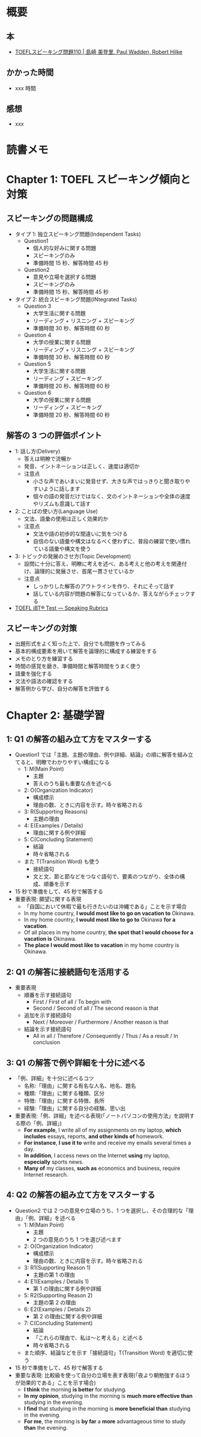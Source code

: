 # 概要

## 本

- [TOEFLスピーキング問題110 | 島崎 美登里, Paul Wadden, Robert Hilke](https://amzn.to/37L2Wcg)

## かかった時間

- xxx 時間

## 感想

- xxx

# 読書メモ

# Chapter 1: TOEFL スピーキング傾向と対策

## スピーキングの問題構成

- タイプ 1: 独立スピーキング問題(Independent Tasks)
  - Question1
    - 個人的な好みに関する問題
    - スピーキングのみ
    - 準備時間 15 秒、解答時間 45 秒
  - Question2
    - 意見や立場を選択する問題
    - スピーキングのみ
    - 準備時間 15 秒、解答時間 45 秒
- タイプ 2: 統合スピーキング問題(INtegrated Tasks)
  - Question 3
    - 大学生活に関する問題
    - リーディング + リスニング + スピーキング
    - 準備時間 30 秒、解答時間 60 秒
  - Question 4
    - 大学の授業に関する問題
    - リーディング + リスニング + スピーキング
    - 準備時間 30 秒、解答時間 60 秒
  - Question 5
    - 大学生活に関する問題
    - リーディング + スピーキング
    - 準備時間 20 秒、解答時間 60 秒
  - Question 6
    - 大学の授業に関する問題
    - リーディング + スピーキング
    - 準備時間 20 秒、解答時間 60 秒

## 解答の 3 つの評価ポイント

- 1: 話し方(Delivery)
  - 答えは明瞭で流暢か
  - 発音、イントネーションは正しく、速度は適切か
  - 注意点
    - 小さな声であいまいに発音せず、大きな声ではっきりと聞き取りやすいように話します
    - 個々の語の発音だけではなく、文のイントネーションや全体の速度やリズムも意識して話す
- 2: ことばの使い方(Language Use)
  - 文法、語彙の使用は正しく効果的か
  - 注意点
    - 文法や語の初歩的な間違いに気をつける
    - 自信のない語彙や構文はなるべく使わずに、普段の練習で使い慣れている語彙や構文を使う
- 3: トピックの発展のさせ方(Topic Development)
  - 設問に十分に答え、明瞭に考えを述べ、ある考えと他の考えを関連付け、論理的に発展させ、首尾一貫させているか
  - 注意点
    - しっかりした解答のアウトラインを作り、それにそって話す
    - 話している内容が問題の解答になっているか、答えながらチェックする
- [TOEFL iBT® Test — Speaking Rubrics](https://www.ets.org/s/toefl/pdf/toefl_speaking_rubrics.pdf)

## スピーキングの対策

- 出題形式をよく知った上で、自分でも問題を作ってみる
- 基本的構成要素を用いて解答を論理的に構成する練習をする
- メモのとり方を練習する
- 時間の感覚を磨き、準備時間と解答時間をうまく使う
- 語彙を強化する
- 文法や語法の確認をする
- 解答例から学び、自分の解答を評価する

# Chapter 2: 基礎学習

## 1: Q1 の解答の組み立て方をマスターする

- Question1 では「主題、主題の理由、例や詳細、結論」の順に解答を組み立てると、明瞭でわかりやすい構成になる
  - 1: M(Main Point)
    - 主題
    - 答えのうち最も重要な点を述べる
  - 2: O(Organization Indicator)
    - 構成標示
    - 理由の数、ときに内容を示す。時々省略される
  - 3: R(Supporting Reasons)
    - 主題の理由
  - 4: E(Examples / Details)
    - 理由に関する例や詳細
  - 5: C(Concluding Statement)
    - 結論
    - 時々省略される
  - また T(Transition Word) も使う
    - 接続語句
    - 文と文、節と節などをつなぐ語句で、要素のつながり、全体の構成、順番を示す
- 15 秒で準備をして、45 秒で解答する
- 重要表現: 願望に関する表現
  - 「自国において休暇で最も行きたいのは沖縄である」ことを示す場合
  - In my home country, **I would most like to go on vacation to** Okinawa.
  - In my home country, **I would most like to go to** Okinawa **for a vacation**.
  - Of all places in my home country, **the spot that I would choose for a vacation is** Okinawa.
  - **The place I would most like to vacation** in my home country is Okinawa.

## 2: Q1 の解答に接続語句を活用する

- 重要表現
  - 順番を示す接続語句
    - First / First of all / To begin with
    - Second / Second of all / The second reason is that
  - 追加を示す接続語句
    - Next / Moreover / Furthermore / Another reason is that
  - 結論を示す接続語句
    - All in all / Therefore / Consequently / Thus / As a result / In conclusion

## 3: Q1 の解答で例や詳細を十分に述べる

- 「例、詳細」を十分に述べるコツ
  - 名称:「理由」に関する有名な人名、地名、題名
  - 種類:「理由」に関する種類、区分
  - 特徴:「理由」に関する特徴、長所
  - 経験:「理由」に関する自分の経験、思い出
- 重要表現:「例、詳細」を述べる表現(「ノートパソコンの使用方法」を説明する際の「例、詳細」)
  - **For example**, I write all of my assignments on my laptop, **which includes** essays, reports, **and other kinds of** homework.
  - **For instance**, **I use it to** write and receive my emails several times a day.
  - **In addition**, I access news on the Internet **using** my laptop, **especially** sports news.
  - **Many of** my classes, **such as** economics and business, require Internet research.

## 4: Q2 の解答の組み立て方をマスターする

- Question2 では 2 つの意見や立場のうち、1 つを選択し、その合理的な「理由」「例、詳細」を述べる
  - 1: M(Main Point)
    - 主題
    - 2 つの意見のうち 1 つを選び述べます
  - 2: O(Organization Indicator)
    - 構成標示
    - 理由の数、ときに内容を示す。時々省略される
  - 3: R1(Supporting Reason 1)
    - 主題の第 1 の理由
  - 4: E1(Examples / Details 1)
    - 第 1 の理由に関する例や詳細
  - 5: R2(Supporting Reason 2)
    - 主題の第 2 の理由
  - 6: E2(Examples / Details 2)
    - 第 2 の理由に関する例や詳細
  - 7: C(Concluding Statement)
    - 結論
    - 「これらの理由で、私は〜と考える」と述べる
    - 時々省略される
  - また順序、結論などを示す「接続語句」T(Transition Word) を適切に使う
- 15 秒で準備をして、45 秒で解答する
- 重要な表現: 比較級を使って自分の立場を表す表現(「夜より朝勉強するほうが効果的である」ことを示す場合)
  - **I think** the morning **is better** for studying.
  - **In my opinion**, studying in the morning is **much more effective than** studying in the evening.
  - **I find** that studying in the morning is **more beneficial than** studying in the evening.
  - **For me**, the morning is **by far** a **more** advantageous time to study **than** the evening.
